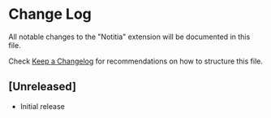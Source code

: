 # Change Log

All notable changes to the "Notitia" extension will be documented in this file.

Check [Keep a Changelog](http://keepachangelog.com/) for recommendations on how to structure this file.

## [Unreleased]

- Initial release